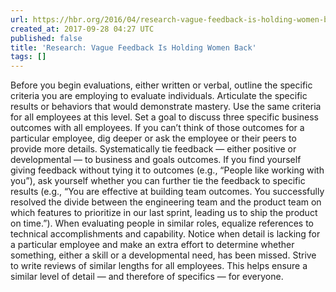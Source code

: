 ```yaml
---
url: https://hbr.org/2016/04/research-vague-feedback-is-holding-women-back
created_at: 2017-09-28 04:27 UTC
published: false
title: 'Research: Vague Feedback Is Holding Women Back'
tags: []
---
```


Before you begin evaluations, either written or verbal, outline the specific criteria you are employing to evaluate individuals. Articulate the specific results or behaviors that would demonstrate mastery. Use the same criteria for all employees at this level.
Set a goal to discuss three specific business outcomes with all employees. If you can’t think of those outcomes for a particular employee, dig deeper or ask the employee or their peers to provide more details.
Systematically tie feedback — either positive or developmental — to business and goals outcomes. If you find yourself giving feedback without tying it to outcomes (e.g., “People like working with you”), ask yourself whether you can further tie the feedback to specific results (e.g., “You are effective at building team outcomes. You successfully resolved the divide between the engineering team and the product team on which features to prioritize in our last sprint, leading us to ship the product on time.”).
When evaluating people in similar roles, equalize references to technical accomplishments and capability. Notice when detail is lacking for a particular employee and make an extra effort to determine whether something, either a skill or a developmental need, has been missed.
Strive to write reviews of similar lengths for all employees. This helps ensure a similar level of detail — and therefore of specifics — for everyone.
